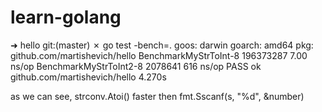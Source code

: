 # learn-golang

➜  hello git:(master) ✗ go test -bench=. 
goos: darwin
goarch: amd64
pkg: github.com/martishevich/hello
BenchmarkMyStrToInt-8           196373287                7.00 ns/op
BenchmarkMyStrToInt2-8           2078641               616 ns/op
PASS
ok      github.com/martishevich/hello   4.270s


as we can see, strconv.Atoi() faster then fmt.Sscanf(s, "%d", &number)